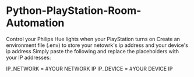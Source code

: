 # Python-PlayStation-Room-Automation
Control your Philips Hue lights when your PlayStation turns on
Create an environment file (.env) to store your netowrk's ip address and your device's ip address
Simply paste the following and replace the placeholders with your IP addresses:

IP_NETWORK = #YOUR NETWORK IP
IP_DEVICE = #YOUR DEVICE IP
